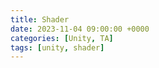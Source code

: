 ```yaml
---
title: Shader
date: 2023-11-04 09:00:00 +0000
categories: [Unity, TA]
tags: [unity, shader]
---
```


